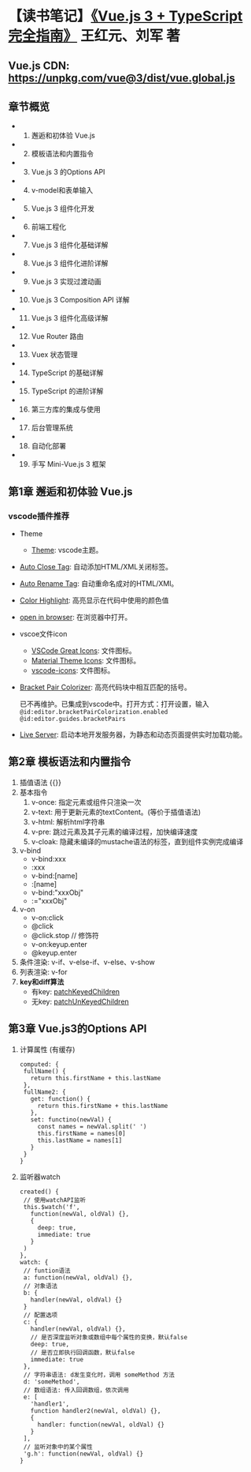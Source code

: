 # 【读书笔记】[《Vue.js 3 + TypeScript 完全指南》](https://book.douban.com/subject/36560742/) 王红元、刘军 著

## Vue.js CDN: https://unpkg.com/vue@3/dist/vue.global.js

## 章节概览

- 1. 邂逅和初体验 Vue.js
- 2. 模板语法和内置指令
- 3. Vue.js 3 的Options API
- 4. v-model和表单输入
- 5. Vue.js 3 组件化开发
- 6. 前端工程化
- 7. Vue.js 3 组件化基础详解
- 8. Vue.js 3 组件化进阶详解
- 9. Vue.js 3 实现过渡动画
- 10. Vue.js 3 Composition API 详解
- 11. Vue.js 3 组件化高级详解
- 12. Vue Router 路由
- 13. Vuex 状态管理
- 14. TypeScript 的基础详解
- 15. TypeScript 的进阶详解
- 16. 第三方库的集成与使用
- 17. 后台管理系统
- 18. 自动化部署
- 19. 手写 Mini-Vue.js 3 框架

## 第1章 邂逅和初体验 Vue.js

### vscode插件推荐

- Theme
  - [Theme](https://marketplace.visualstudio.com/items?itemName=tal7aouy.theme): vscode主题。
- [Auto Close Tag](https://marketplace.visualstudio.com/items?itemName=formulahendry.auto-close-tag): 自动添加HTML/XML关闭标签。
- [Auto Rename Tag](https://marketplace.visualstudio.com/items?itemName=formulahendry.auto-rename-tag): 自动重命名成对的HTML/XMl。
- [Color Highlight](https://marketplace.visualstudio.com/items?itemName=naumovs.color-highlight): 高亮显示在代码中使用的颜色值
- [open in browser](https://marketplace.visualstudio.com/items?itemName=techer.open-in-browser): 在浏览器中打开。
- vscoe文件icon

  - [VSCode Great Icons](https://marketplace.visualstudio.com/items?itemName=emmanuelbeziat.vscode-great-icons): 文件图标。
  - [Material Theme Icons](https://marketplace.visualstudio.com/items?itemName=Equinusocio.vsc-material-theme-icons): 文件图标。
  - [vscode-icons](https://marketplace.visualstudio.com/items?itemName=vscode-icons-team.vscode-icons): 文件图标。

- [Bracket Pair Colorizer](https://marketplace.visualstudio.com/items?itemName=CoenraadS.bracket-pair-colorizer-2): 高亮代码块中相互匹配的括号。

  已不再维护。已集成到vscode中。打开方式：打开设置，输入 `@id:editor.bracketPairColorization.enabled @id:editor.guides.bracketPairs`

- [Live Server](https://marketplace.visualstudio.com/items?itemName=ritwickdey.LiveServer): 启动本地开发服务器，为静态和动态页面提供实时加载功能。

## 第2章 模板语法和内置指令

1. 插值语法 {{}}
2. 基本指令
   1. v-once: 指定元素或组件只渲染一次
   2. v-text: 用于更新元素的textContent。(等价于插值语法)
   3. v-html: 解析html字符串
   4. v-pre: 跳过元素及其子元素的编译过程，加快编译速度
   5. v-cloak: 隐藏未编译的mustache语法的标签，直到组件实例完成编译
3. v-bind
   - v-bind:xxx
   - :xxx
   - v-bind:[name]
   - :[name]
   - v-bind:"xxxObj"
   - :="xxxObj"
4. v-on
   - v-on:click
   - @click
   - @click.stop // 修饰符
   - v-on:keyup.enter
   - @keyup.enter
5. 条件渲染: v-if、v-else-if、v-else、v-show
6. 列表渲染: v-for
7. **key和diff算法**
   - 有key: [patchKeyedChildren](https://github.com/vuejs/core/blob/main/packages/runtime-core/src/renderer.ts)
   - 无key: [patchUnKeyedChildren](https://github.com/vuejs/core/blob/main/packages/runtime-core/src/renderer.ts)

## 第3章 Vue.js3的Options API

1. 计算属性 (有缓存)
   ```
   computed: {
    fullName() {
      return this.firstName + this.lastName
    },
    fullName2: {
      get: function() {
        return this.firstName + this.lastName
      },
      set: functino(newVal) {
        const names = newVal.split(' ')
        this.firstName = names[0]
        this.lastName = names[1]
      }
    }
   }
   ```
2. 监听器watch

   ```
   created() {
    // 使用watchAPI监听
    this.$watch('f',
      function(newVal, oldVal) {},
      {
        deep: true,
        immediate: true
      }
    )
   },
   watch: {
    // funtion语法
    a: function(newVal, oldVal) {},
    // 对象语法
    b: {
      handler(newVal, oldVal) {}
    }
    // 配置选项
    c: {
      handler(newVal, oldVal) {},
      // 是否深度监听对象或数组中每个属性的变换，默认false
      deep: true,
      // 是否立即执行回调函数，默认false
      immediate: true
    },
    // 字符串语法: d发生变化时，调用 someMethod 方法
    d: 'someMethod',
    // 数组语法: 传入回调数组，依次调用
    e: [
      'handler1',
      function handler2(newVal, oldVal) {},
      {
        handler: function(newVal, oldVal) {}
      }
    ],
    // 监听对象中的某个属性
    'g.h': function(newVal, oldVal) {}
   }
   ```
